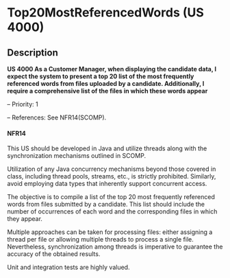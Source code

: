 # Top20MostReferencedWords (US 4000)

## Description

**US 4000 As a Customer Manager, when displaying the candidate data, I expect the
system to present a top 20 list of the most frequently referenced words from files
uploaded by a candidate. Additionally, I require a comprehensive list of the files in
which these words appear**

– Priority: 1

– References: See NFR14(SCOMP).

#### NFR14

This US should be developed in Java and utilize threads along with the
synchronization mechanisms outlined in SCOMP.

Utilization of any Java concurrency mechanisms beyond those covered in class,
including thread pools, streams, etc., is strictly prohibited. Similarly, avoid employing
data types that inherently support concurrent access.

The objective is to compile a list of the top 20 most frequently referenced words from
files submitted by a candidate. This list should include the number of occurrences of
each word and the corresponding files in which they appear.

Multiple approaches can be taken for processing files: either assigning a thread per
file or allowing multiple threads to process a single file. Nevertheless,
synchronization among threads is imperative to guarantee the accuracy of the
obtained results.

Unit and integration tests are highly valued.
